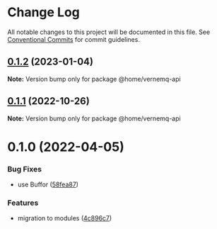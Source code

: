 # Change Log

All notable changes to this project will be documented in this file.
See [Conventional Commits](https://conventionalcommits.org) for commit guidelines.

## [0.1.2](https://github.com/mariusz-kabala/homeAutomation/compare/@home/vernemq-api@0.1.1...@home/vernemq-api@0.1.2) (2023-01-04)

**Note:** Version bump only for package @home/vernemq-api





## [0.1.1](https://github.com/mariusz-kabala/homeAutomation/compare/@home/vernemq-api@0.1.0...@home/vernemq-api@0.1.1) (2022-10-26)

**Note:** Version bump only for package @home/vernemq-api





# 0.1.0 (2022-04-05)


### Bug Fixes

* use Buffor ([58fea87](https://github.com/mariusz-kabala/homeAutomation/commit/58fea87abf0ede0baa1d0af21af1415f52b2e6dc))


### Features

* migration to modules ([4c896c7](https://github.com/mariusz-kabala/homeAutomation/commit/4c896c717bf0123a59caf3e89f96043be72594c2))
